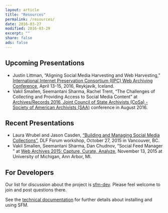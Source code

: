 ```yaml
---
layout: article
title: "Resources"
permalink: /resources/
date: 2016-03-27
modified: 2016-03-29
excerpt: ""
share: false
ads: false
---
```


Upcoming Presentations
----------------------

* Justin Littman, “Aligning Social Media Harvesting and Web Harvesting,” [International Internet Preservation Consortium (IIPC) Web Archiving Conference](http://netpreserve.org/2016-WAC), April 13-15, 2016, Reykjavík, Iceland.
* Vakil Smallen, Seemantani Sharma, Rachel Trent, “The Challenges of Collecting and Providing Access to Social Media Content” at [Archives/Records 2016, Joint Council of State Archivists (CoSa) - Society of American Archivists (SAA)](http://www2.archivists.org/am2016) conference in August 2016.

Recent Presentations
------------------
* Laura Wrubel and Jason Casden, [“Building and Managing Social Media Collections”](http://www.slideshare.net/casden/building-and-managing-social-media-collections), DLF Forum workshop, October 27, 2015 in Vancouver, BC.
* Vakil Smallen, Seemantani Sharma, Dan Chudnov, “Social Feed Manager ” at [Web Archives 2015: Capture, Curate, Analyze](http://www.lib.umich.edu/webarchivesconference), November 13, 2015 at University of Michigan, Ann Arbor, MI. 


For Developers
--------------

Our list for discussion about the project is [sfm-dev](https://groups.google.com/forum/#!forum/sfm-dev). Please feel welcome to join and post questions there.

See the [technical documentation](https://sfm.readthedocs.org) for further details about installing and using SFM. 

